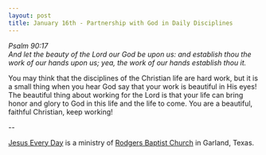 ```yaml
---
layout: post
title: January 16th - Partnership with God in Daily Disciplines
---
```


_Psalm 90:17  
And let the beauty of the Lord our God be upon us: and establish
thou the work of our hands upon us; yea, the work of our hands
establish thou it._

You may think that the disciplines of the Christian life are hard
work, but it is a small thing when you hear God say that your work is
beautiful in His eyes! The beautiful thing about working for the Lord
is that your life can bring honor and glory to God in this life and
the life to come. You are a beautiful, faithful Christian, keep
working!

 --

<a href=http://jesuseveryday.net>Jesus Every Day</a> is a ministry of <a href=http://rodgersbaptist.net>Rodgers Baptist Church</a> in Garland, Texas.
